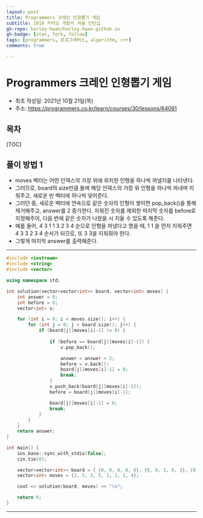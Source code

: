 ```yaml
---
layout: post
title: Programmers 크레인 인형뽑기 게임
subtitle: 2019 카카오 개발자 겨울 인턴십
gh-repo: harley-hwan/harley-hwan.github.io
gh-badge: [star, fork, follow]
tags: [programmers, 프로그래머스, algorithm, c++]
comments: true

---
```


# Programmers 크레인 인형뽑기 게임

- 최초 작성일: 2021년 10월 21일(목)
- 주소: <https://programmers.co.kr/learn/courses/30/lessons/64061>

## 목차

[TOC]

## 풀이 방법 1

- moves 벡터는 어떤 인덱스의 가장 위에 위치한 인형을 하나씩 꺼낼지를 나타낸다.
- 그러므로, board의 size만큼 돌며 해당 인덱스의 가장 위 인형을 하나씩 꺼내며 지워주고, 새로운 빈 벡터에 하나씩 넣어준다.
- 그러던 중, 새로운 벡터에 연속으로 같은 숫자의 인형이 쌓이면 pop_back()을 통해 제거해주고, answer를 2 증가한다. 지워진 숫자를 제외한 마지막 숫자를 before로 지정해주어, 다음 번에 같은 숫자가 나왔을 시 지울 수 있도록 해준다.
- 예를 들어, 4 3 1 1 3 2 3 4 순으로 인형을 꺼냈다고 했을 때, 1 1 을 먼저 지워주면 4 3 3 2 3 4 순서가 되므로, 또 3 3을 지워줘야 한다. 
- 그렇게 마지막 answer를 출력해준다.

---

```c++
#include <iostream>
#include <string>
#include <vector>

using namespace std;

int solution(vector<vector<int>> board, vector<int> moves) {
    int answer = 0;
    int before = 0;
    vector<int> v;

    for (int i = 0; i < moves.size(); i++) {
        for (int j = 0; j < board.size(); j++) {
            if (board[j][moves[i]-1] != 0) {
            
                if (before == board[j][moves[i]-1]) {
                    v.pop_back();

                    answer = answer + 2;
                    before = v.back();
                    board[j][moves[i]-1] = 0;
                    break;
                }
                v.push_back(board[j][moves[i]-1]);
                before = board[j][moves[i]-1];

                board[j][moves[i]-1] = 0;
                break;
            }
        }
    }
    return answer;
}

int main() {
    ios_base::sync_with_stdio(false);
    cin.tie(0);

    vector<vector<int>> board = { {0, 0, 0, 0, 0}, {0, 0, 1, 0, 3}, {0, 2, 5, 0, 1}, {4, 2, 4, 4, 2}, {3, 5, 1, 3, 1} };
    vector<int> moves = {1, 5, 3, 5, 1, 2, 1, 4};

    cout << solution(board, moves) << "\n";

    return 0;
}

```

---

